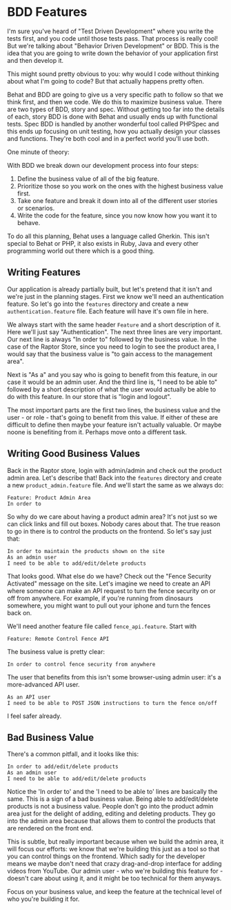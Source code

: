 # BDD Features

I'm sure you've heard of "Test Driven Development" where you write
the tests first, and you code until those tests pass. That process is
really cool! But we're talking about "Behavior Driven Development" or
BDD. This is the idea that you are going to write down the behavior of your
application first and then develop it. 

This might sound pretty obvious to you: why would I code without thinking about
what I'm going to code? But that actually happens pretty often. 

Behat and BDD are going to give us a very specific path to follow so that we think
first, and then we code. We do this to maximize business value. There are two types
of BDD, story and spec. Without getting too far into the details of each, story BDD is
done with Behat and usually ends up with functional tests. Spec BDD is handled by another
wonderful tool called PHPSpec and this ends up focusing on unit testing, how you actually
design your classes and functions. They're both cool and in a perfect world you'll use both.

One minute of theory:

With BDD we break down our development process into four steps:

1. Define the business value of all of the big feature.
2. Prioritize those so you work on the ones with the highest business value first.
3. Take one feature and break it down into all of the different user stories or scenarios.
4. Write the code for the feature, since you now know how you want it to behave.

To do all this planning, Behat uses a language called Gherkin. This isn't special to Behat or PHP,
it also exists in Ruby, Java and every other programming world out there which is a good thing. 

## Writing Features

Our application is already partially built, but let's pretend that it isn't and we're just in the
planning stages. First we know we'll need an authentication feature. So let's go into the `features`
directory and create a new `authentication.feature` file. Each feature will have it's own file in here.

We always start with the same header `Feature` and a short description of it. Here we'll just say
"Authentication". The next three lines are very important. Our next line is always "In order to"
followed by the business value. In the case of the Raptor Store, since you need to login to see 
the product area, I would say that the business value is "to gain access to the management area".

Next is "As a" and you say who is going to benefit from this feature, in our case it would be an
admin user. And the third line is, "I need to be able to" followed by a short description of
what the user would actually be able to do with this feature. In our store that is "login and logout".

The most important parts are the first two lines, the business value and the user - or role - that's
going to benefit from this value. If either of these are difficult to define then maybe your feature
isn't actually valuable. Or maybe noone is benefiting from it. Perhaps move onto a different task.

## Writing Good Business Values

Back in the Raptor store, login with admin/admin and check out the product admin area. Let's describe
that! Back into the `features` directory and create a new `product_admin.feature` file.  And we'll
start the same as we always do:

    Feature: Product Admin Area
    In order to 

So why do we care about having a product admin area? It's not just so we can click links and fill out
boxes. Nobody cares about that. The true reason to go in there is to control the products on the
frontend. So let's say just that:

    In order to maintain the products shown on the site
    As an admin user
    I need to be able to add/edit/delete products

That looks good. What else do we have? Check out the "Fence Security Activated" message on the site.
Let's imagine we need to create an API where someone can make an API request to turn the fence
security on or off from anywhere. For example, if you're running from dinosaurs somewhere, you
might want to pull out your iphone and turn the fences back on. 

We'll need another feature file called `fence_api.feature`. Start with

    Feature: Remote Control Fence API

The business value is pretty clear:

    In order to control fence security from anywhere

The user that benefits from this isn't some browser-using admin user: it's a
more-advanced API user.

    As an API user
    I need to be able to POST JSON instructions to turn the fence on/off

I feel safer already.

## Bad Business Value

There's a common pitfall, and it looks like this:

    In order to add/edit/delete products
    As an admin user
    I need to be able to add/edit/delete products

Notice the 'In order to' and the 'I need to be able to' lines are basically the same. This
is a sign of a bad business value. Being able to add/edit/delete products is not a business
value. People don't go into the product admin area just for the delight of adding, editing
and deleting products. They go into the admin area because that allows them to control
the products that are rendered on the front end. 

This is subtle, but really important because when we build the admin area, it will focus our
efforts: we know that we're building this just as a tool so that you can control things on the
frontend. Which sadly for the developer means we maybe don't need that crazy drag-and-drop interface
for adding videos from YouTube. Our admin user - who we're building this feature for - doesn't
care about using it, and it might be too technical for them anyways.

Focus on your business value, and keep the feature at the technical level of who you're
building it for.
